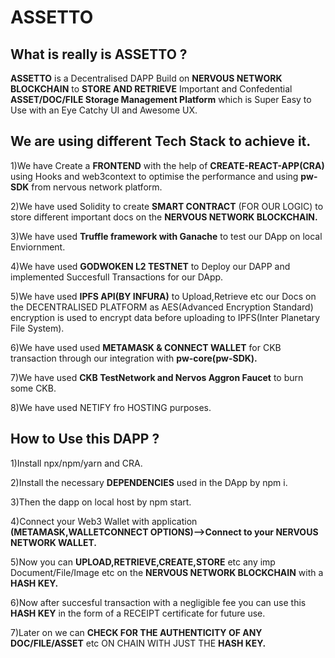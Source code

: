 # ASSETTO




## What is really is ASSETTO ?


<Strong>ASSETTO</Strong> is a Decentralised DAPP Build on <Strong>NERVOUS NETWORK BLOCKCHAIN</Strong> to <Strong>STORE AND RETRIEVE</Strong> 
Important and Confedential <Strong>ASSET/DOC/FILE Storage Management Platform</Strong> which is Super Easy to Use with an Eye Catchy UI and Awesome UX.



## We are using different Tech Stack to achieve it.

 
 
 1)We have Create a <Strong>FRONTEND</Strong> with the help of <Strong>CREATE-REACT-APP(CRA)</Strong> using Hooks and web3context to optimise the         performance and using <Strong>pw-SDK</Strong> from nervous network platform.

 2)We have used Solidity to create <Strong>SMART CONTRACT</Strong> (FOR OUR LOGIC) to store different important docs on the <Strong>NERVOUS NETWORK       BLOCKCHAIN.</Strong>

 3)We have used <Strong>Truffle framework with Ganache</Strong> to test our DApp on local Enviornment.

 4)We have used <Strong>GODWOKEN L2 TESTNET</Strong> to Deploy our DAPP and implemented Succesfull Transactions for our DApp.

 5)We have used <Strong>IPFS API(BY INFURA)</Strong> to Upload,Retrieve etc our Docs on the DECENTRALISED PLATFORM as AES(Advanced Encryption Standard) 
   encryption is used to encrypt data before uploading to IPFS(Inter Planetary File System).
 
 6)We have used used <Strong>METAMASK & CONNECT WALLET</Strong> for CKB transaction through our integration with <Strong>pw-core(pw-SDK).</Strong>
 
 7)We have used <Strong>CKB TestNetwork and Nervos Aggron Faucet</Strong> to burn some CKB.

 8)We have used NETIFY fro HOSTING purposes.
 
 
 
 ## How to Use this DAPP ?
 
 
 
 1)Install npx/npm/yarn and CRA.
 
 2)Install the necessary <Strong>DEPENDENCIES</Strong> used in the DApp by npm i.
 
 3)Then the dapp on local host by npm start.
 
 4)Connect your Web3 Wallet with application <Strong>(METAMASK,WALLETCONNECT OPTIONS)-->Connect to your NERVOUS NETWORK WALLET.</Strong> 
 
 5)Now you can <Strong>UPLOAD,RETRIEVE,CREATE,STORE</Strong> etc any imp Document/File/Image etc on the <Strong>NERVOUS NETWORK BLOCKCHAIN</Strong> with   a <Strong>HASH KEY.</Strong>
 
 6)Now after succesful transaction with a negligible fee you can use this <Strong>HASH KEY</Strong> in the form of a RECEIPT certificate for future use.
 
 7)Later on we can <Strong>CHECK FOR THE AUTHENTICITY OF ANY DOC/FILE/ASSET</Strong> etc ON CHAIN WITH JUST THE <Strong>HASH KEY.</Strong>




